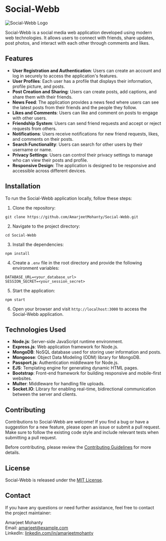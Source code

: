 # Social-Webb

![Social-Webb Logo](logo.png)

Social-Webb is a social media web application developed using modern web technologies. It allows users to connect with friends, share updates, post photos, and interact with each other through comments and likes.

## Features

- **User Registration and Authentication**: Users can create an account and log in securely to access the application's features.
- **User Profiles**: Each user has a profile that displays their information, profile picture, and posts.
- **Post Creation and Sharing**: Users can create posts, add captions, and share them with their friends.
- **News Feed**: The application provides a news feed where users can see the latest posts from their friends and the people they follow.
- **Likes and Comments**: Users can like and comment on posts to engage with other users.
- **Friendship System**: Users can send friend requests and accept or reject requests from others.
- **Notifications**: Users receive notifications for new friend requests, likes, and comments on their posts.
- **Search Functionality**: Users can search for other users by their username or name.
- **Privacy Settings**: Users can control their privacy settings to manage who can view their posts and profile.
- **Responsive Design**: The application is designed to be responsive and accessible across different devices.

## Installation

To run the Social-Webb application locally, follow these steps:

1. Clone the repository:

```
git clone https://github.com/AmarjeetMohanty/Social-Webb.git
```

2. Navigate to the project directory:

```
cd Social-Webb
```

3. Install the dependencies:

```
npm install
```

4. Create a `.env` file in the root directory and provide the following environment variables:

```
DATABASE_URL=<your_database_url>
SESSION_SECRET=<your_session_secret>
```

5. Start the application:

```
npm start
```

6. Open your browser and visit `http://localhost:3000` to access the Social-Webb application.

## Technologies Used

- **Node.js**: Server-side JavaScript runtime environment.
- **Express.js**: Web application framework for Node.js.
- **MongoDB**: NoSQL database used for storing user information and posts.
- **Mongoose**: Object Data Modeling (ODM) library for MongoDB.
- **Passport.js**: Authentication middleware for Node.js.
- **EJS**: Templating engine for generating dynamic HTML pages.
- **Bootstrap**: Front-end framework for building responsive and mobile-first websites.
- **Multer**: Middleware for handling file uploads.
- **Socket.IO**: Library for enabling real-time, bidirectional communication between the server and clients.

## Contributing

Contributions to Social-Webb are welcome! If you find a bug or have a suggestion for a new feature, please open an issue or submit a pull request. Make sure to follow the existing code style and include relevant tests when submitting a pull request.

Before contributing, please review the [Contributing Guidelines](CONTRIBUTING.md) for more details.

## License

Social-Webb is released under the [MIT License](LICENSE).

## Contact

If you have any questions or need further assistance, feel free to contact the project maintainer:

Amarjeet Mohanty  
Email: amarjeet@example.com  
LinkedIn: [linkedin.com/in/amarjeetmohanty](https://www.linkedin.com/in/amarjeetmohanty/)
